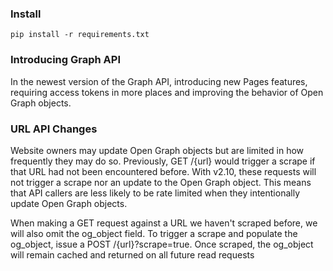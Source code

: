 
### Install 

    pip install -r requirements.txt

### Introducing Graph API

In the newest version of the Graph API, introducing new Pages features, requiring access tokens in more places and improving the behavior of Open Graph objects.


### URL API Changes

Website owners may update Open Graph objects but are limited in how frequently they may do so. Previously, GET /{url} would trigger a scrape if that URL had not been encountered before. With v2.10, these requests will not trigger a scrape nor an update to the Open Graph object. This means that API callers are less likely to be rate limited when they intentionally update Open Graph objects.

When making a GET request against a URL we haven't scraped before, we will also omit the og_object field. To trigger a scrape and populate the og_object, issue a POST /{url}?scrape=true. Once scraped, the og_object will remain cached and returned on all future read requests
